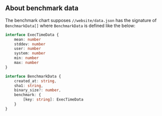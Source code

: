 ## About benchmark data

The benchmark chart supposes `//website/data.json` has the signature of `BenchmarkData[]` where `BenchmarkData` is defined like the below:

```typescript
interface ExecTimeData {
    mean: number
    stddev: number
    user: number
    system: number
    min: number
    max: number
}

interface BenchmarkData {
    created_at: string,
    sha1: string,
    binary_size?: number,
    benchmark: {
        [key: string]: ExecTimeData
    }
}
```
